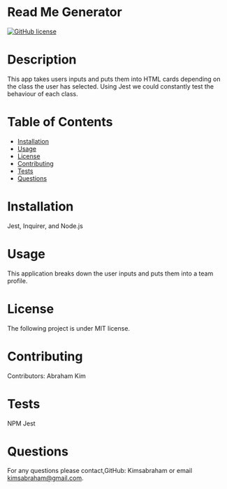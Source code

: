 # Read Me Generator
[![GitHub license](https://img.shields.io/badge/license-MIT-blue.svg)](https://github.com/undefined/undefined)
# Description
This app takes users inputs and puts them into HTML cards depending on the class the user has selected. Using Jest we could constantly test the behaviour of each class. 
# Table of Contents 
* [Installation](#installation)
* [Usage](#usage)
* [License](#license)
* [Contributing](#contributing)
* [Tests](#tests)
* [Questions](#questions)
# Installation
Jest, Inquirer, and Node.js
# Usage
​This application breaks down the user inputs and puts them into a team profile.
# License
The following project is under MIT license.
# Contributing
​Contributors: Abraham Kim
# Tests
NPM Jest
# Questions
For any questions please contact,GitHub: Kimsabraham or email  kimsabraham@gmail.com.


